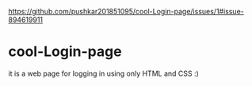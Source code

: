https://github.com/pushkar201851095/cool-Login-page/issues/1#issue-894619911

# cool-Login-page
it is a web page for logging  in using only HTML and CSS :)

